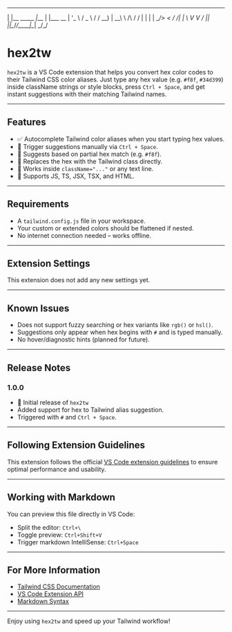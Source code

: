  _               ____  _            
| |__   _____  _|___ \| |___      __
| '_ \ / _ \ \/ / __) | __\ \ /\ / /
| | | |  __/>  < / __/| |_ \ V  V / 
|_| |_|\___/_/\_\_____|\__| \_/\_/  

# hex2tw

`hex2tw` is a VS Code extension that helps you convert hex color codes to their Tailwind CSS color aliases. Just type any hex value (e.g. `#f8f`, `#34d399`) inside className strings or style blocks, press `Ctrl + Space`, and get instant suggestions with their matching Tailwind names.

---

## Features

- ✅ Autocomplete Tailwind color aliases when you start typing hex values.
- 🎯 Trigger suggestions manually via `Ctrl + Space`.
- 🧠 Suggests based on partial hex match (e.g. `#f8f`).
- 💬 Replaces the hex with the Tailwind class directly.
- 🧬 Works inside `className="..."` or any text line.
- 🔧 Supports JS, TS, JSX, TSX, and HTML.

---

## Requirements

- A `tailwind.config.js` file in your workspace.
- Your custom or extended colors should be flattened if nested.
- No internet connection needed – works offline.

---

## Extension Settings

This extension does not add any new settings yet.

---

## Known Issues

- Does not support fuzzy searching or hex variants like `rgb()` or `hsl()`.
- Suggestions only appear when hex begins with `#` and is typed manually.
- No hover/diagnostic hints (planned for future).

---

## Release Notes

### 1.0.0

- 🚀 Initial release of `hex2tw`
- Added support for hex to Tailwind alias suggestion.
- Triggered with `#` and `Ctrl + Space`.

---

## Following Extension Guidelines

This extension follows the official [VS Code extension guidelines](https://code.visualstudio.com/api/references/extension-guidelines) to ensure optimal performance and usability.

---

## Working with Markdown

You can preview this file directly in VS Code:

- Split the editor: `Ctrl+\`
- Toggle preview: `Ctrl+Shift+V`
- Trigger markdown IntelliSense: `Ctrl+Space`

---

## For More Information

- [Tailwind CSS Documentation](https://tailwindcss.com/docs/customizing-colors)
- [VS Code Extension API](https://code.visualstudio.com/api)
- [Markdown Syntax](https://www.markdownguide.org/basic-syntax/)

---
Enjoy using `hex2tw` and speed up your Tailwind workflow!
